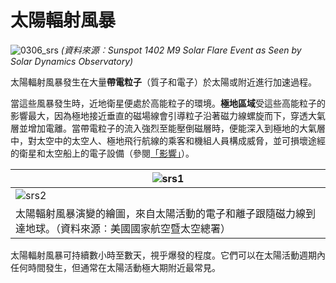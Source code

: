 # 太陽輻射風暴

![0306_srs](./static/0306_srs.jpg)
*(資料來源︰Sunspot 1402 M9 Solar Flare Event as Seen by Solar
Dynamics Observatory)*

太陽輻射風暴發生在大量**帶電粒子**（質子和電子）於太陽或附近進行加速過程。

當這些風暴發生時，近地衛星便處於高能粒子的環境。**極地區域**受這些高能粒子的影響最大，因為極地接近垂直的磁場線會引導粒子沿著磁力線螺旋而下，穿透大氣層並增加電離。當帶電粒子的流入強烈至能壓倒磁層時，便能深入到極地的大氣層中，對太空中的太空人、極地飛行航線的乘客和機組人員構成威脅，並可損壞途經的衛星和太空船上的電子設備（參閱[「影響」](/#/zh_hk/impacts)）。

|![srs1](./static/0314_srs1.png)|
|--|
|![srs2](./static/0314_srs2.png)|
|太陽輻射風暴演變的繪圖，來自太陽活動的電子和離子跟隨磁力線到達地球。（資料來源︰美國國家航空暨太空總署）|

太陽輻射風暴可持續數小時至數天，視乎爆發的程度。它們可以在太陽活動週期內任何時間發生，但通常在太陽活動極大期附近最常見。